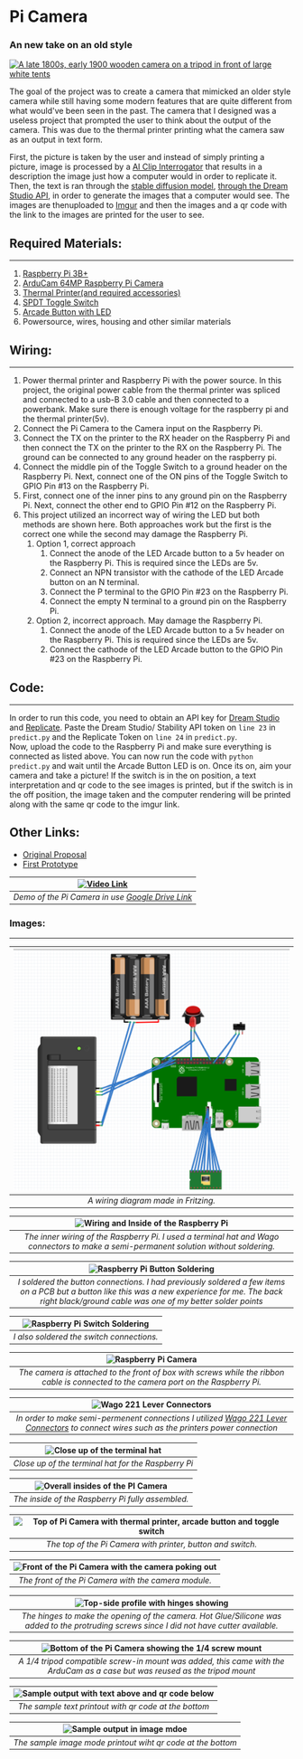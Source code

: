 # Pi Camera 
### An new take on an old style

[![A late 1800s, early 1900 wooden camera on a tripod in front of large white tents](https://images.unsplash.com/photo-1631917000500-2164cfacd584?ixlib=rb-4.0.3&ixid=MnwxMjA3fDB8MHxwaG90by1wYWdlfHx8fGVufDB8fHx8&auto=format&fit=crop&w=689&q=80 "Inspired by this camera")](https://unsplash.com/photos/mF8WrpQ4GVg)


The goal of the project was to create a camera that mimicked an older style camera while still having some modern features that are quite different from what would've been seen in the past. The camera that I designed was a useless project that prompted the user to think about the output of the camera. This was due to the thermal printer printing what the camera saw as an output in text form. 

First, the picture is taken by the user and instead of simply printing a picture, image is processed by a [AI Clip Interrogator](https://github.com/pharmapsychotic/clip-interrogator) that results in a description the image just how a computer would in order to replicate it. Then, the text is ran through the [stable diffusion model](https://github.com/CompVis/stable-diffusion), [through the Dream Studio API](https://beta.dreamstudio.ai/), in order to generate the images that a computer would see. The images are thenuploaded to [Imgur](https://imgur.com/) and then the images and a qr code with the link to the images are printed for the user to see. 

## Required Materials: 
------
1. [Raspberry Pi 3B+](https://www.adafruit.com/product/3775)
2. [ArduCam 64MP Raspberry Pi Camera](https://www.arducam.com/64mp-ultra-high-res-camera-raspberry-pi/)
3. [Thermal Printer(and required accessories)](https://www.adafruit.com/product/597)
4. [SPDT Toggle Switch](https://www.adafruit.com/product/3221)
5. [Arcade Button with LED ](https://www.adafruit.com/product/3430)
6. Powersource, wires, housing and other similar materials 

## Wiring:
------ 
1. Power thermal printer and Raspberry Pi with the power source. In this project, the original power cable from the thermal printer was spliced and connected to a usb-B 3.0 cable and then connected to a powerbank. Make sure there is enough voltage for the raspberry pi and the thermal printer(5v).
2. Connect the Pi Camera to the Camera input on the Raspberry Pi. 
3. Connect the TX on the printer to the RX header on the Raspberry Pi and then connect the TX on the printer to the RX on the Raspberry Pi. The ground can be connected to any ground header on the raspberry pi. 
4. Connect the middle pin of the Toggle Switch to a ground header on the Raspberry Pi. Next, connect one of the ON pins of the Toggle Switch to GPIO Pin #13 on the Raspberry Pi. 
5. First, connect one of the inner pins to any ground pin on the Raspberry Pi. Next, connect the other end to GPIO Pin #12 on the Raspberry Pi. 
6. This project utilized an incorrect way of wiring the LED but both methods are shown here. Both approaches work but the first is the correct one while the second may damage the Raspberry Pi.
    1. Option 1, correct approach
        1. Connect the anode of the LED Arcade button to a 5v header on the Raspberry Pi. This is required since the LEDs are 5v. 
        2. Connect an NPN transistor with the cathode of the LED Arcade button on an N terminal. 
        3. Connect the P terminal to the GPIO Pin #23 on the Raspberry Pi. 
        4. Connect the empty N terminal to a ground pin on the Raspberry Pi.  
    2. Option 2, incorrect approach. May damage the Raspberry Pi. 
        1. Connect the anode of the LED Arcade button to a 5v header on the Raspberry Pi. This is required since the LEDs are 5v. 
        2. Connect the cathode of the LED Arcade button to the GPIO Pin #23 on the Raspberry Pi.

## Code: 
------
In order to run this code, you need to obtain an API key for [Dream Studio](https://platform.stability.ai/docs/getting-started/authentication) and [Replicate](https://replicate.com/docs/get-started/python#authenticate). Paste the Dream Studio/ Stability API token on `line 23` in `predict.py` and the Replicate Token on `line 24` in `predict.py`.  
Now, upload the code to the Raspberry Pi and make sure everything is connected as listed above. You can now run the code with `python predict.py` and wait until the Arcade Button LED is on. Once its on, aim your camera and take a picture! If the switch is in the on position, a text interpretation and qr code to the see images is printed, but if the switch is in the off position, the image taken and the computer rendering will be printed along with the same qr code to the imgur link. 

## Other Links: 
* [Original Proposal](https://docs.google.com/presentation/d/1aYstJ0G2Fg-Bk03LoDEcICl-ishT3CIbPRFDL4NeB2E/edit#slide=id.p)
* [First Prototype](https://docs.google.com/document/d/1zMuN2FoyEu2WlAjWtQQX2DENBniZJCucgUigKJtUFb4/edit#heading=h.yzdpokwibilk)

| [![Video Link](images/P1210535.JPG)](https://drive.google.com/file/d/1BcAxTSqWPeH5n0e9MDv2Y_6GI90vkyOu/view?usp=share_link)| 
|:--:| 
| *Demo of the Pi Camera in use [Google Drive Link](https://drive.google.com/file/d/1BcAxTSqWPeH5n0e9MDv2Y_6GI90vkyOu/view?usp=share_link)* | 


### Images: 
------
| ![Wiring Diagram ](images/diagram.png) | 
|:--:| 
| *A wiring diagram made in Fritzing.* |

| ![Wiring and Inside of the Raspberry Pi ](images/P1210505.JPG) | 
|:--:| 
| *The inner wiring of the Raspberry Pi. I used a terminal hat and Wago connectors to make a semi-permanent solution without soldering.* |

| ![Raspberry Pi Button Soldering  ](images/P1210507.JPG) | 
|:--:| 
| *I soldered the button connections. I had previously soldered a few items on a PCB but a button like this was a new experience for me. The back right black/ground cable was one of my better solder points* |

| ![Raspberry Pi Switch Soldering  ](images/P1210514.JPG) | 
|:--:| 
| *I also soldered the switch connections.* |

| ![Raspberry Pi Camera](images/P1210527.JPG) | 
|:--:| 
| *The camera is attached to the front of box with screws while the ribbon cable is connected to the camera port on the Raspberry Pi.* |

| ![Wago 221 Lever Connectors](images/P1210524.JPG) | 
|:--:| 
| *In order to make semi-permenent connections I utilized [Wago 221 Lever Connectors](https://www.wago.com/us/discover-wire-and-splicing-connectors/221) to connect wires such as the printers power connection* |

| ![Close up of the terminal hat](images/P1210525.JPG) | 
|:--:| 
| *Close up of the terminal hat for the Raspberry Pi* |

| ![Overall insides of the PI Camera](images/P1210528.JPG) | 
|:--:| 
| *The inside of the Raspberry Pi fully assembled.* |

| ![Top of Pi Camera with thermal printer, arcade button and toggle switch](images/P1210531.JPG) | 
|:--:| 
| *The top of the Pi Camera with printer, button and switch.* |

| ![Front of the Pi Camera with the camera poking out](images/P1210532.JPG) | 
|:--:| 
| *The front of the Pi Camera with the camera module.* |

| ![Top-side profile with hinges showing](images/P1210533.JPG) | 
|:--:| 
| *The hinges to make the opening of the camera. Hot Glue/Silicone was added to the protruding screws since I did not have cutter available.* |

| ![Bottom of the Pi Camera showing the 1/4 screw mount](images/P1210534.JPG) | 
|:--:| 
| *A 1/4 tripod compatible screw-in mount was added, this came with the ArduCam as a case but was reused as the tripod mount* |

| ![Sample output with text above and qr code below](images/P1210544.JPG) | 
|:--:| 
| *The sample text printout with qr code at the bottom* |

| ![Sample output in image mdoe](images/P1210548.JPG) | 
|:--:| 
| *The sample image mode printout wiht qr code at the bottom* |



<!-- 
| ![Text](https://images.unsplash.com/photo-1631917000500-2164cfacd584?ixlib=rb-4.0.3&ixid=MnwxMjA3fDB8MHxwaG90by1wYWdlfHx8fGVufDB8fHx8&auto=format&fit=crop&w=689&q=80) |
| *Old Camera* | -->

